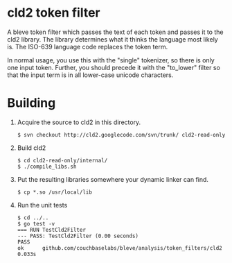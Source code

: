 # cld2 token filter

A bleve token filter which passes the text of each token and passes it to the cld2 library.  The library determines what it thinks the language most likely is.  The ISO-639 language code replaces the token term.

In normal usage, you use this with the "single" tokenizer, so there is only one input token.  Further, you should precede it with the "to_lower" filter so that the input term is in all lower-case unicode characters.

# Building

1.  Acquire the source to cld2 in this directory.

        $ svn checkout http://cld2.googlecode.com/svn/trunk/ cld2-read-only

2.  Build cld2

        $ cd cld2-read-only/internal/
        $ ./compile_libs.sh


3.  Put the resulting libraries somewhere your dynamic linker can find.

        $ cp *.so /usr/local/lib

4.  Run the unit tests

        $ cd ../..
        $ go test -v
        === RUN TestCld2Filter
        --- PASS: TestCld2Filter (0.00 seconds)
        PASS
        ok      github.com/couchbaselabs/bleve/analysis/token_filters/cld2      0.033s
